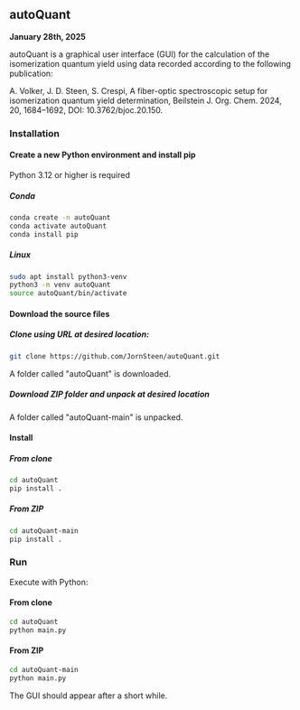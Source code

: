 ## autoQuant
**January 28th, 2025**

autoQuant is a graphical user interface (GUI) for the calculation of the isomerization quantum yield using data recorded according to the following publication:

A. Volker, J. D. Steen, S. Crespi, A fiber-optic spectroscopic setup for isomerization quantum yield determination, Beilstein J. Org. Chem. 2024, 20, 1684–1692, DOI: 10.3762/bjoc.20.150.

### Installation

#### Create a new Python environment and install pip
Python 3.12 or higher is required
##### Conda
```bash
conda create -n autoQuant
conda activate autoQuant
conda install pip
```
##### Linux
```bash
sudo apt install python3-venv
python3 -m venv autoQuant
source autoQuant/bin/activate
```

#### Download the source files
##### Clone using URL at desired location:
```bash
git clone https://github.com/JornSteen/autoQuant.git
```
A folder called "autoQuant" is downloaded.

##### Download ZIP folder and unpack at desired location
A folder called "autoQuant-main" is unpacked.

#### Install
##### From clone
```bash
cd autoQuant
pip install .
```
##### From ZIP
```bash
cd autoQuant-main
pip install .
```

### Run
Execute with Python:
#### From clone
```bash
cd autoQuant
python main.py
```
#### From ZIP
```bash
cd autoQuant-main
python main.py
```
The GUI should appear after a short while.
